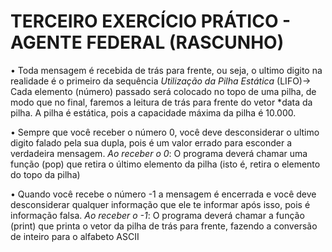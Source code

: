 # TERCEIRO EXERCÍCIO PRÁTICO - AGENTE FEDERAL (RASCUNHO)

• Toda mensagem é recebida de trás para frente, ou seja, o ultimo digito na realidade é o primeiro da
sequência
*Utilização da Pilha Estática* (LIFO)-> Cada elemento (número) passado será colocado no topo de uma pilha, de modo que no final, faremos a leitura de trás para frente do vetor *data da pilha. A pilha é estática, pois a capacidade máxima da pilha é 10.000.


• Sempre que você receber o número 0, você deve desconsiderar o ultimo digito falado pela sua dupla,
pois é um valor errado para esconder a verdadeira mensagem.
*Ao receber o 0*: O programa deverá chamar uma função (pop) que retira o último elemento da pilha (isto é, retira o elemento do topo da pilha)

• Quando você recebe o número -1 a mensagem é encerrada e você deve desconsiderar qualquer informação que ele te informar após isso, pois é informação falsa.
*Ao receber o -1*: O programa deverá chamar a função (print) que printa o vetor da pilha de trás para frente, fazendo a conversão de inteiro para o alfabeto ASCII


